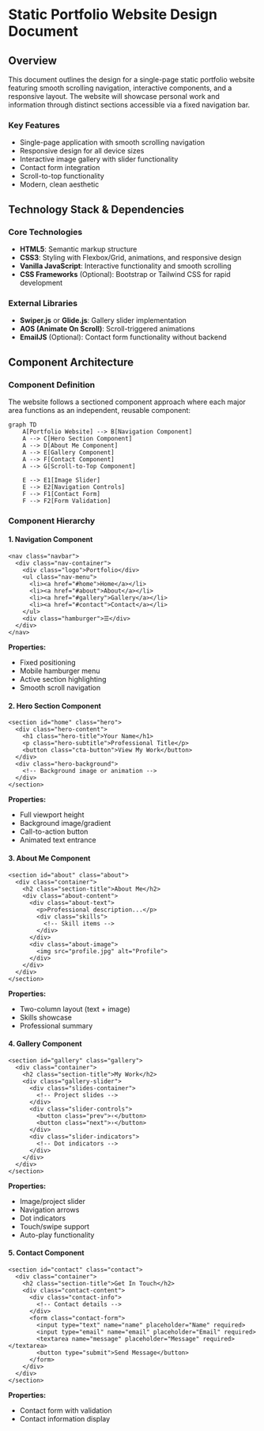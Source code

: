 # Static Portfolio Website Design Document

## Overview

This document outlines the design for a single-page static portfolio website featuring smooth scrolling navigation, interactive components, and a responsive layout. The website will showcase personal work and information through distinct sections accessible via a fixed navigation bar.

### Key Features
- Single-page application with smooth scrolling navigation
- Responsive design for all device sizes
- Interactive image gallery with slider functionality
- Contact form integration
- Scroll-to-top functionality
- Modern, clean aesthetic

## Technology Stack & Dependencies

### Core Technologies
- **HTML5**: Semantic markup structure
- **CSS3**: Styling with Flexbox/Grid, animations, and responsive design
- **Vanilla JavaScript**: Interactive functionality and smooth scrolling
- **CSS Frameworks** (Optional): Bootstrap or Tailwind CSS for rapid development

### External Libraries
- **Swiper.js** or **Glide.js**: Gallery slider implementation
- **AOS (Animate On Scroll)**: Scroll-triggered animations
- **EmailJS** (Optional): Contact form functionality without backend

## Component Architecture

### Component Definition

The website follows a sectioned component approach where each major area functions as an independent, reusable component:

```mermaid
graph TD
    A[Portfolio Website] --> B[Navigation Component]
    A --> C[Hero Section Component]
    A --> D[About Me Component]
    A --> E[Gallery Component]
    A --> F[Contact Component]
    A --> G[Scroll-to-Top Component]
    
    E --> E1[Image Slider]
    E --> E2[Navigation Controls]
    F --> F1[Contact Form]
    F --> F2[Form Validation]
```

### Component Hierarchy

#### 1. Navigation Component
```
<nav class="navbar">
  <div class="nav-container">
    <div class="logo">Portfolio</div>
    <ul class="nav-menu">
      <li><a href="#home">Home</a></li>
      <li><a href="#about">About</a></li>
      <li><a href="#gallery">Gallery</a></li>
      <li><a href="#contact">Contact</a></li>
    </ul>
    <div class="hamburger">☰</div>
  </div>
</nav>
```

**Properties:**
- Fixed positioning
- Mobile hamburger menu
- Active section highlighting
- Smooth scroll navigation

#### 2. Hero Section Component
```
<section id="home" class="hero">
  <div class="hero-content">
    <h1 class="hero-title">Your Name</h1>
    <p class="hero-subtitle">Professional Title</p>
    <button class="cta-button">View My Work</button>
  </div>
  <div class="hero-background">
    <!-- Background image or animation -->
  </div>
</section>
```

**Properties:**
- Full viewport height
- Background image/gradient
- Call-to-action button
- Animated text entrance

#### 3. About Me Component
```
<section id="about" class="about">
  <div class="container">
    <h2 class="section-title">About Me</h2>
    <div class="about-content">
      <div class="about-text">
        <p>Professional description...</p>
        <div class="skills">
          <!-- Skill items -->
        </div>
      </div>
      <div class="about-image">
        <img src="profile.jpg" alt="Profile">
      </div>
    </div>
  </div>
</section>
```

**Properties:**
- Two-column layout (text + image)
- Skills showcase
- Professional summary

#### 4. Gallery Component
```
<section id="gallery" class="gallery">
  <div class="container">
    <h2 class="section-title">My Work</h2>
    <div class="gallery-slider">
      <div class="slides-container">
        <!-- Project slides -->
      </div>
      <div class="slider-controls">
        <button class="prev">‹</button>
        <button class="next">›</button>
      </div>
      <div class="slider-indicators">
        <!-- Dot indicators -->
      </div>
    </div>
  </div>
</section>
```

**Properties:**
- Image/project slider
- Navigation arrows
- Dot indicators
- Touch/swipe support
- Auto-play functionality

#### 5. Contact Component
```
<section id="contact" class="contact">
  <div class="container">
    <h2 class="section-title">Get In Touch</h2>
    <div class="contact-content">
      <div class="contact-info">
        <!-- Contact details -->
      </div>
      <form class="contact-form">
        <input type="text" name="name" placeholder="Name" required>
        <input type="email" name="email" placeholder="Email" required>
        <textarea name="message" placeholder="Message" required></textarea>
        <button type="submit">Send Message</button>
      </form>
    </div>
  </div>
</section>
```

**Properties:**
- Contact form with validation
- Contact information display








































































































































































